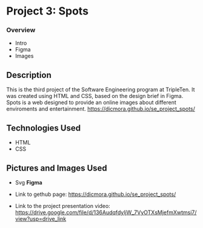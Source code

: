 # Project 3: Spots

### Overview

- Intro
- Figma
- Images

## Description

This is the third project of the Software Engineering program at TripleTen. It was created using HTML and CSS, based on the design brief in Figma. Spots is a web designed to provide an online images about different enviroments and entertainment.
https://dicmora.github.io/se_project_spots/

## Technologies Used

- HTML
- CSS

## Pictures and Images Used

- Svg
  **Figma**

- Link to gethub page: https://dicmora.github.io/se_project_spots/
- Link to the project presentation video: https://drive.google.com/file/d/136AudqfdyIjW_7VyOTXsMjefmXwtmsi7/view?usp=drive_link
